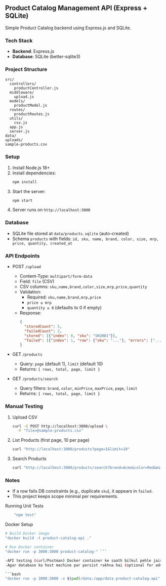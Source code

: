 ## Product Catalog Management API (Express + SQLite)

Simple Product Catalog backend using Express.js and SQLite.

### Tech Stack
- **Backend**: Express.js
- **Database**: SQLite (better-sqlite3)

### Project Structure
```
src/
  controllers/
    productController.js
  middleware/
    upload.js
  models/
    productModel.js
  routes/
    productRoutes.js
  utils/
    csv.js
  app.js
  server.js
data/
uploads/
sample-products.csv
```

### Setup
1. Install Node.js 18+
2. Install dependencies:
   ```bash
   npm install
   ```
3. Start the server:
   ```bash
   npm start
   ```
4. Server runs on `http://localhost:3000`

### Database
- SQLite file stored at `data/products.sqlite` (auto-created)
- Schema `products` with fields: `id, sku, name, brand, color, size, mrp, price, quantity, created_at`

### API Endpoints

- POST `/upload`
  - Content-Type: `multipart/form-data`
  - Field: `file` (CSV)
  - CSV columns: `sku,name,brand,color,size,mrp,price,quantity`
  - Validation:
    - Required: `sku,name,brand,mrp,price`
    - `price ≤ mrp`
    - `quantity ≥ 0` (defaults to 0 if empty)
  - Response:
    ```json
    {
      "storedCount": 5,
      "failedCount": 2,
      "stored": [{"index": 0, "sku": "SKU001"}],
      "failed": [{"index": 1, "row": {"sku": "..."}, "errors": ["..."]}]
    }
    ```

- GET `/products`
  - Query: `page` (default 1), `limit` (default 10)
  - Returns: `{ rows, total, page, limit }`

- GET `/products/search`
  - Query filters: `brand`, `color`, `minPrice`, `maxPrice`, `page`, `limit`
  - Returns: `{ rows, total, page, limit }`

### Manual Testing

1. Upload CSV
   ```bash
   curl -X POST http://localhost:3000/upload \
     -F "file=@sample-products.csv"
   ```

2. List Products (first page, 10 per page)
   ```bash
   curl "http://localhost:3000/products?page=1&limit=10"
   ```

3. Search Products
   ```bash
   curl "http://localhost:3000/products/search?brand=Acme&color=Red&minPrice=500&maxPrice=1000"
   ```

### Notes
- If a row fails DB constraints (e.g., duplicate `sku`), it appears in `failed`.
- This project keeps scope minimal per requirements.



Running Unit Tests
```bash
    "npm test"
   ```


Docker Setup

```bash
# Build Docker image
"docker build -t product-catalog-api ."

# Run Docker container
"docker run -p 3000:3000 product-catalog-" ```

-API testing (curl/Postman) Docker container ke saath bilkul pehle jaise hi hai.
-Agar database ko host machine par persist rakhna hai (optional for advanced -usage):

```bash
"docker run -p 3000:3000 -v $(pwd)/data:/app/data product-catalog-api"
